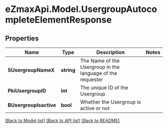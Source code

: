
# eZmaxApi.Model.UsergroupAutocompleteElementResponse

## Properties

Name | Type | Description | Notes
------------ | ------------- | ------------- | -------------
**SUsergroupNameX** | **string** | The Name of the Usergroup in the language of the requester | 
**PkiUsergroupID** | **int** | The unique ID of the Usergroup | 
**BUsergroupIsactive** | **bool** | Whether the Usergroup is active or not | 

[[Back to Model list]](../README.md#documentation-for-models)
[[Back to API list]](../README.md#documentation-for-api-endpoints)
[[Back to README]](../README.md)

